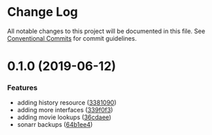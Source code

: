 # Change Log

All notable changes to this project will be documented in this file.
See [Conventional Commits](https://conventionalcommits.org) for commit guidelines.

# 0.1.0 (2019-06-12)


### Features

* adding history resource ([3381090](https://git.nativecode.net/nativecode/media-clients/commits/3381090))
* adding more interfaces ([339f0f3](https://git.nativecode.net/nativecode/media-clients/commits/339f0f3))
* adding movie lookups ([36cdaee](https://git.nativecode.net/nativecode/media-clients/commits/36cdaee))
* sonarr backups ([64b1ee4](https://git.nativecode.net/nativecode/media-clients/commits/64b1ee4))
